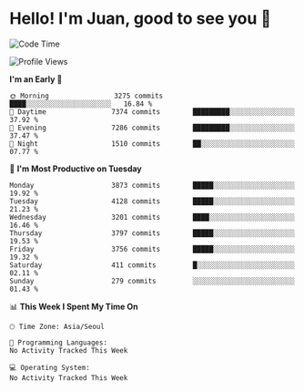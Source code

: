 # Hello! I'm Juan, good to see you 👋

<!--
**Y-k-Y/Y-k-Y** is a ✨ _special_ ✨ repository because its `README.md` (this file) appears on your GitHub profile.

Here are some ideas to get you started:

- 🔭 I’m currently working on ...
- 🌱 I’m currently learning ...
- 👯 I’m looking to collaborate on ...
- 🤔 I’m looking for help with ...
- 💬 Ask me about ...
- 📫 How to reach me: ...
- 😄 Pronouns: ...
- ⚡ Fun fact: ...
-->
<!--
![Profile views](https://gpvc.arturio.dev/Y-k-Y)

[![Omid Nikrah StackOverflow](https://github-readme-stackoverflow.vercel.app/?userID=9517076)](https://stackoverflow.com/users/9517076/i-have-10-fingers)
-->

<!--START_SECTION:waka-->
![Code Time](http://img.shields.io/badge/Code%20Time-1%2C755%20hrs%2050%20mins-blue)

![Profile Views](http://img.shields.io/badge/Profile%20Views-0-blue)

**I'm an Early 🐤** 

```text
🌞 Morning                3275 commits        ████░░░░░░░░░░░░░░░░░░░░░   16.84 % 
🌆 Daytime                7374 commits        █████████░░░░░░░░░░░░░░░░   37.92 % 
🌃 Evening                7286 commits        █████████░░░░░░░░░░░░░░░░   37.47 % 
🌙 Night                  1510 commits        ██░░░░░░░░░░░░░░░░░░░░░░░   07.77 % 
```
📅 **I'm Most Productive on Tuesday** 

```text
Monday                   3873 commits        █████░░░░░░░░░░░░░░░░░░░░   19.92 % 
Tuesday                  4128 commits        █████░░░░░░░░░░░░░░░░░░░░   21.23 % 
Wednesday                3201 commits        ████░░░░░░░░░░░░░░░░░░░░░   16.46 % 
Thursday                 3797 commits        █████░░░░░░░░░░░░░░░░░░░░   19.53 % 
Friday                   3756 commits        █████░░░░░░░░░░░░░░░░░░░░   19.32 % 
Saturday                 411 commits         █░░░░░░░░░░░░░░░░░░░░░░░░   02.11 % 
Sunday                   279 commits         ░░░░░░░░░░░░░░░░░░░░░░░░░   01.43 % 
```


📊 **This Week I Spent My Time On** 

```text
🕑︎ Time Zone: Asia/Seoul

💬 Programming Languages: 
No Activity Tracked This Week

💻 Operating System: 
No Activity Tracked This Week
```


<!--END_SECTION:waka-->
